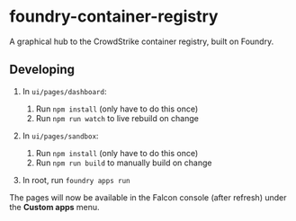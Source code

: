# foundry-container-registry

A graphical hub to the CrowdStrike container registry, built on Foundry.

## Developing

1. In `ui/pages/dashboard`:

   1. Run `npm install` (only have to do this once)
   1. Run `npm run watch` to live rebuild on change

1. In `ui/pages/sandbox`:

   1. Run `npm install` (only have to do this once)
   1. Run `npm run build` to manually build on change

1. In root, run `foundry apps run`

The pages will now be available in the Falcon console (after refresh) under the **Custom apps** menu.
